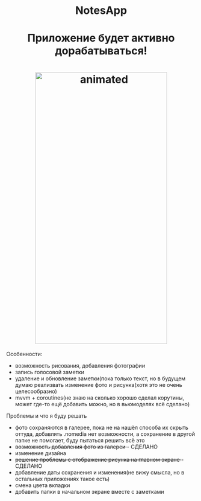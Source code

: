 <h1 align="center">NotesApp</h1>
<h1 align="center">Приложение будет активно дорабатываться!</h1>
<h1 align="center">
  <img src="https://github.com/lakinsbeast/NoteApp/blob/master/demonstr.gif" alt="animated" width="350" height="720"/>
</h1>

Особенности:
<ul>
   <li>возможность рисования, добавления фотографии</li>
   <li>запись голосовой заметки</li>
   <li>удаление и обновление заметки(пока только текст, но в будущем думаю реализвать изменение фото и рисунка(хотя это не очень целесообразно)</li>
  <li>mvvm + coroutines(не знаю на сколько хорошо сделал корутины, может где-то ещё добавить можно, но в вьюмоделях всё сделано)</li>
  </ul>
</h1>

Проблемы и что я буду решать
<ul>
    <li> фото сохраняются в галерее, пока не на нашёл способа их скрыть оттуда, добавлять .nomedia нет возможности, а сохранение в другой папке не помогает, буду пытаться решить всё это </li>
   <li> <s> возможность добавления фото из галереи </s> - СДЕЛАНО </li>
  <li>изменение дизайна</li>
  <li> <s> решение проблемы с отображение рисунка на главном экране </s> - СДЕЛАНО </li>
    <li>добавление даты сохранения и изменения(не вижу смысла, но в остальных приложениях такое есть)</li>
  <li> смена цвета вкладки </li>
  <li> добавить папки в начальном экране вместе с заметками </li>
  </ul>
</h1>
